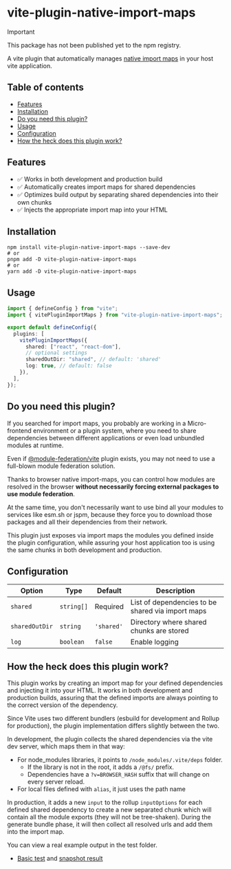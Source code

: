 # vite-plugin-native-import-maps

> [!IMPORTANT]
>
> This package has not been published yet to the npm registry.

A vite plugin that automatically
manages [native import maps](https://developer.mozilla.org/en-US/docs/Web/HTML/Reference/Elements/script/type/importmap)
in your
host vite application.

## Table of contents

- [Features](#features)
- [Installation](#installation)
- [Do you need this plugin?](#do-you-need-this-plugin)
- [Usage](#usage)
- [Configuration](#configuration)
- [How the heck does this plugin work?](#how-the-heck-does-this-plugin-work)

## Features

- ✅ Works in both development and production build
- ✅ Automatically creates import maps for shared dependencies
- ✅ Optimizes build output by separating shared dependencies into their own chunks
- ✅ Injects the appropriate import map into your HTML

## Installation

```shell
npm install vite-plugin-native-import-maps --save-dev
# or
pnpm add -D vite-plugin-native-import-maps
# or
yarn add -D vite-plugin-native-import-maps
```

## Usage

```ts
import { defineConfig } from "vite";
import { vitePluginImportMaps } from "vite-plugin-native-import-maps";

export default defineConfig({
  plugins: [
    vitePluginImportMaps({
      shared: ["react", "react-dom"],
      // optional settings
      sharedOutDir: "shared", // default: 'shared'
      log: true, // default: false
    }),
  ],
});
```

## Do you need this plugin?

If you searched for import maps, you probably are working in a Micro-frontend environment or a plugin system, where you
need
to share dependencies between different applications or even load unbundled modules at runtime.

Even if [@module-federation/vite](https://github.com/module-federation/vite) plugin exists, you may not
need to use a full-blown module federation solution.

Thanks to browser native import-maps, you can control how modules are resolved in the browser
**without necessarily forcing external packages to use module federation**.

At the same time, you don't necessarily want to use bind all your modules to services like esm.sh or jspm,
because they force you to download those packages and all their dependencies from their network.

This plugin just exposes via import maps the modules you defined inside the plugin configuration, while
assuring your host application too is using the same chunks in both development and production.

## Configuration

| Option         | Type       | Default    | Description                                       |
| -------------- | ---------- | ---------- | ------------------------------------------------- |
| `shared`       | `string[]` | Required   | List of dependencies to be shared via import maps |
| `sharedOutDir` | `string`   | `'shared'` | Directory where shared chunks are stored          |
| `log`          | `boolean`  | `false`    | Enable logging                                    |

## How the heck does this plugin work?

This plugin works by creating an import map for your defined dependencies and injecting it into your HTML.
It works in both development and production builds, assuring that the defined imports are always
pointing to the correct version of the dependency.

Since Vite uses two different bundlers (esbuild for development and Rollup for production),
the plugin implementation differs slightly between the two.

In development, the plugin collects the shared dependencies via the vite dev server,
which maps them in that way:

- For node_modules libraries, it points to `/node_modules/.vite/deps` folder.
  - If the library is not in the root, it adds a `/@fs/` prefix.
  - Dependencies have a `?v=BROWSER_HASH` suffix that will change on every server reload.
- For local files defined with `alias`, it just uses the path name

In production, it adds a new `input` to the rollup `inputOptions` for each defined shared dependency to
create a new separated chunk which will contain all the module exports (they will not be tree-shaken).
During the generate bundle phase, it will then collect all resolved urls and add them into the import map.

You can view a real example output in the test folder.
- [Basic test](./test/fixture/basic) and [snapshot result](./test/__snapshot__/build-project-with-right-import-maps)
